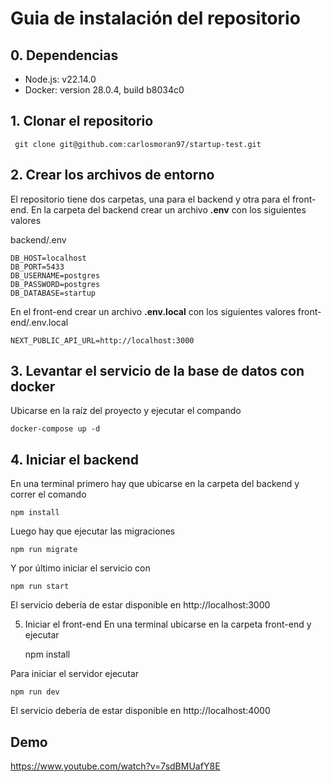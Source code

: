 # Guia de instalación del repositorio

## 0. Dependencias

 - Node.js: v22.14.0
 - Docker: version 28.0.4, build b8034c0

## 1. Clonar el repositorio

     git clone git@github.com:carlosmoran97/startup-test.git
 
## 2. Crear los archivos de entorno
El repositorio tiene dos carpetas, una para el backend y otra para el front-end.
En la carpeta del backend crear un archivo **.env** con los siguientes valores

backend/.env

    DB_HOST=localhost
    DB_PORT=5433
    DB_USERNAME=postgres
    DB_PASSWORD=postgres
    DB_DATABASE=startup

En el front-end crear un archivo **.env.local** con los siguientes valores
front-end/.env.local

    NEXT_PUBLIC_API_URL=http://localhost:3000

## 3. Levantar el servicio de la base de datos con docker
Ubicarse en la raíz del proyecto y ejecutar el compando

    docker-compose up -d

## 4. Iniciar el backend
En una terminal primero hay que ubicarse en la carpeta del backend y correr el comando

    npm install
Luego hay que ejecutar las migraciones

    npm run migrate
Y por último iniciar el servicio con

    npm run start
El servicio debería de estar disponible en http://localhost:3000

5. Iniciar el front-end
En una terminal ubicarse en la carpeta front-end y ejecutar

    npm install

Para iniciar el servidor ejecutar

    npm run dev

El servicio debería de estar disponible en http://localhost:4000

## Demo
https://www.youtube.com/watch?v=7sdBMUafY8E

